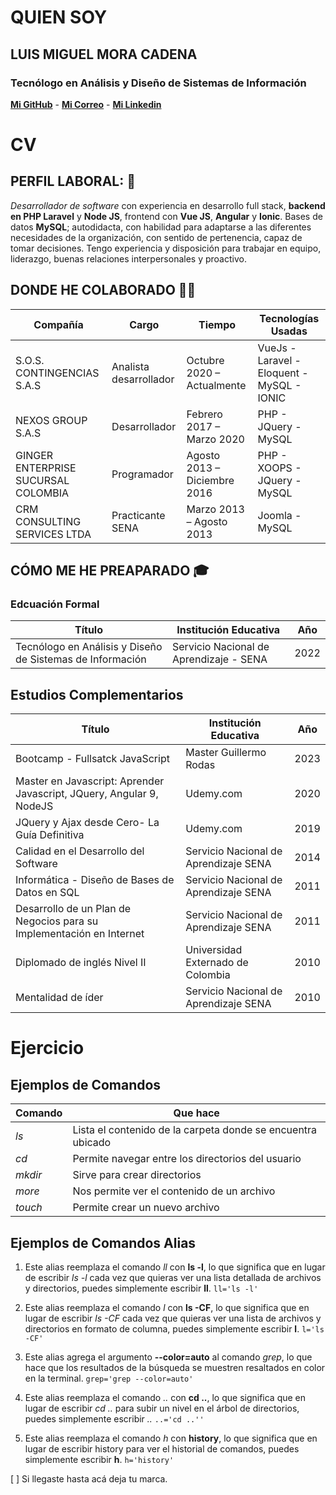 # QUIEN SOY
## LUIS MIGUEL MORA CADENA
### Tecnólogo en Análisis y Diseño de Sistemas de Información

**[Mi GitHub](https://github.com/Luchonathor)** - **[Mi Correo](luismimora81@hotmail.com)** - **[Mi Linkedin](https://www.linkedin.com/in/luismimora81/)**

# CV
## PERFIL LABORAL: 👜
*Desarrollador de software* con experiencia en desarrollo full stack, **backend en PHP Laravel** y **Node JS**, frontend con **Vue JS**, **Angular** y **Ionic**. Bases de datos **MySQL**; autodidacta, con habilidad para adaptarse a las diferentes necesidades de la organización, con sentido de pertenencia, capaz de tomar decisiones. Tengo experiencia y disposición para trabajar en equipo, liderazgo, buenas relaciones interpersonales y proactivo.

## DONDE HE COLABORADO 👨‍💻
| Compañía                            | Cargo                  | Tiempo                       | Tecnologías Usadas                         |
| ----------------------------------- | ---------------------- | ---------------------------- | ------------------------------------------ |
| S.O.S. CONTINGENCIAS S.A.S          | Analista desarrollador | Octubre 2020 – Actualmente   | VueJs - Laravel - Eloquent - MySQL - IONIC |
| NEXOS GROUP S.A.S                   | Desarrollador          | Febrero 2017 – Marzo 2020    | PHP - JQuery - MySQL                       |
| GINGER ENTERPRISE SUCURSAL COLOMBIA | Programador            | Agosto 2013 – Diciembre 2016 | PHP - XOOPS - JQuery - MySQL               |
| CRM CONSULTING SERVICES LTDA        | Practicante SENA       | Marzo 2013 – Agosto 2013     | Joomla - MySQL                             |

## CÓMO ME HE PREAPARADO 🎓
### Edcuación Formal
| Título                                                    | Institución Educativa                   | Año  |
| --------------------------------------------------------- | --------------------------------------- | ---- |
| Tecnólogo en Análisis y Diseño de Sistemas de Información | Servicio Nacional de Aprendizaje - SENA | 2022 |

## Estudios Complementarios
| Título                                                               | Institución Educativa                 | Año  |
| -------------------------------------------------------------------- | ------------------------------------- | ---- |
| Bootcamp - Fullsatck JavaScript                                      | Master Guillermo Rodas                | 2023 |
| Master en Javascript: Aprender Javascript, JQuery, Angular 9, NodeJS | Udemy.com                             | 2020 |
| JQuery y Ajax desde Cero- La Guía Definitiva                         | Udemy.com                             | 2019 |
| Calidad en el Desarrollo del Software                                | Servicio Nacional de Aprendizaje SENA | 2014 |
| Informática - Diseño de Bases de Datos en SQL                        | Servicio Nacional de Aprendizaje SENA | 2011 |
| Desarrollo de un Plan de Negocios para su Implementación en Internet | Servicio Nacional de Aprendizaje SENA | 2011 |
| Diplomado de inglés Nivel II                                         | Universidad Externado de Colombia     | 2010 |
| Mentalidad de íder                                                   | Servicio Nacional de Aprendizaje SENA | 2010 |

# Ejercicio
## Ejemplos de Comandos
| Comando | Que hace                                                    |
| ------- | ----------------------------------------------------------- |
| _ls_    | Lista el contenido de la carpeta donde se encuentra ubicado |
| _cd_    | Permite navegar entre los directorios del usuario           |
| _mkdir_ | Sirve para crear directorios                                |
| _more_  | Nos permite ver el contenido de un archivo                  |
| _touch_ | Permite crear un nuevo archivo                              |

## Ejemplos de Comandos Alias
1. Este alias reemplaza el comando *ll* con **ls -l**, lo que significa que en lugar de escribir *ls -l* cada vez que quieras ver una lista detallada de archivos y directorios, puedes simplemente escribir **ll**.
``ll='ls -l'``

2. Este alias reemplaza el comando *l* con **ls -CF**, lo que significa que en lugar de escribir *ls -CF* cada vez que quieras ver una lista de archivos y directorios en formato de columna, puedes simplemente escribir **l**.
``l='ls -CF'``

3. Este alias agrega el argumento **--color=auto** al comando *grep*, lo que hace que los resultados de la búsqueda se muestren resaltados en color en la terminal.
``grep='grep --color=auto'``

4. Este alias reemplaza el comando *..* con **cd ..**, lo que significa que en lugar de escribir *cd ..* para subir un nivel en el árbol de directorios, puedes simplemente escribir *..*
``..='cd ..''``

5. Este alias reemplaza el comando *h* con **history**, lo que significa que en lugar de escribir history para ver el historial de comandos, puedes simplemente escribir **h**.
``h='history'``

[ ] Si llegaste hasta acá deja tu marca.